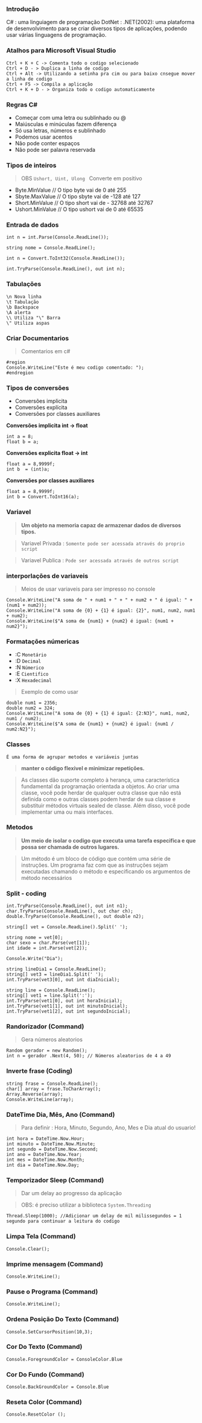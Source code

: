 ### Introdução

C# : uma linguiagem de programação
DotNet : .NET(2002): uma plataforma de desenvolvimento para se criar diversos tipos de aplicações, podendo usar várias linguagens de programação.

### Atalhos para Microsoft Visual Studio
```
Ctrl + K + C -> Comenta todo o codigo selecionado
Ctrl + D - > Duplica a linha de codigo 
Ctrl + Alt -> Utilizando a setinha pra cim ou para baixo cnsegue mover a linha de codigo
Ctrl + F5 -> Compila a aplicação
Ctrl + K + D - > Organiza todo o codigo automaticamente 
```
### Regras C#
* Começar com uma letra ou sublinhado ou @
* Maiúsculas e minúculas fazem diferença
* Só usa letras, números e sublinhado
* Podemos usar acentos
* Não pode conter espaços 
* Não pode ser palavra reservada

### Tipos de inteiros
>OBS ```Ushort, Uint, Ulong ``` Converte em positivo
* Byte.MinValue // O tipo byte vai de 0 até 255
* Sbyte.MaxValue // O tipo sbyte vai de -128 até 127
* Short.MinValue // O tipo short vai de - 32768 até 32767
* Ushort.MinValue // O tipo ushort vai de 0 até 65535

### Entrada de dados
> 
```
int n = int.Parse(Console.ReadLine());

string nome = Console.ReadLine();

int n = Convert.ToInt32(Console.ReadLine());

int.TryParse(Console.ReadLine(), out int n);

```
### Tabulações
```
\n Nova linha
\t Tabulação
\b Backspace
\A alerta
\\ Utiliza "\" Barra
\" Utiliza aspas
```

### Criar Documentarios 
>Comentarios em c#
```
#region
Console.WriteLine("Este é meu codigo comentado: ");
#endregion
```

### Tipos de conversões
* Conversões implicita 
* Conversões explícita
* Conversões por classes auxiliares

**Conversões implicita int -> float**
```
int a = 8;
float b = a;
```
**Conversões explicita float -> int**
```
float a = 8,9999f;
int b  = (int)a;
```
**Conversões por classes auxiliares**
```
float a = 8,9999f;
int b = Convert.ToInt16(a);
```

### Variavel 
>**Um objeto na memoria capaz de armazenar dados de diversos tipos.**

>Variavel Privada : ``` Somente pode ser acessada através do proprio script ```

>Variavel Publica : ``` Pode ser acessada através de outros script ```

### interporlações de variaveis 
>Meios de usar variaveis para ser impresso no console
```
Console.WriteLine("A soma de " + num1 + " + " + num2 + " é igual: " + (num1 + num2));
Console.WriteLine("A soma de {0} + {1} é igual: {2}", num1, num2, num1 + num2);
Console.WriteLine($"A soma de {num1} + {num2} é igual: {num1 + num2}");
```

### Formatações númericas
* :C ```Monetário```
* :D ```Decimal```
* :N ```Númerico```
* :E ```Cientifico```
* :X ```Hexadecimal```
>Exemplo de como usar
```
double num1 = 2356;
double num2 = 324;
Console.WriteLine("A soma de {0} + {1} é igual: {2:N3}", num1, num2, num1 / num2);
Console.WriteLine($"A soma de {num1} + {num2} é igual: {num1 / num2:N2}");
```

### Classes 
``` É uma forma de agrupar metodos e variáveis juntas ```
> **manter o código flexivel e minimizar repetições.**

> As classes dão suporte completo à herança, uma característica fundamental da programação orientada a objetos.
> Ao criar uma classe, você pode herdar de qualquer outra classe que não está definida como e outras classes podem herdar de sua classe
> e substituir métodos virtuais sealed de classe. Além disso, você pode implementar uma ou mais interfaces.

### Metodos 
> **Um meio de isolar o codigo que executa uma tarefa especifica e que possa ser chamada de outros lugares.**

>Um método é um bloco de código que contém uma série de instruções. 
>Um programa faz com que as instruções sejam executadas chamando o método e especificando os argumentos de método necessários

### Split - coding

```
int.TryParse(Console.ReadLine(), out int n1);
char.TryParse(Console.ReadLine(), out char ch);
double.TryParse(Console.ReadLine(), out double n2);

string[] vet = Console.ReadLine().Split(' ');

string nome = vet[0];
char sexo = char.Parse(vet[1]);
int idade = int.Parse(vet[2]);

```
```
Console.Write("Dia");

string lineDia1 = Console.ReadLine();
string[] vet3 = lineDia1.Split(' ');
int.TryParse(vet3[0], out int diaInicial);

string line = Console.ReadLine();
string[] vet1 = line.Split(':');
int.TryParse(vet1[0], out int horaInicial);
int.TryParse(vet1[1], out int minutoInicial);
int.TryParse(vet1[2], out int segundoInicial);

```

### Randorizador (Command)
>Gera números aleatorios
```
Random gerador = new Random();
int n = gerador .Next(4, 50); // Números aleatorios de 4 a 49 
```
### Inverte frase (Coding)
```
string frase = Console.ReadLine();
char[] array = frase.ToCharArray();
Array.Reverse(array);
Console.WriteLine(array);
```

### DateTime Dia, Mês, Ano (Command)
>Para definir : Hora, Minuto, Segundo, Ano, Mes e Dia atual do usuario!
```
int hora = DateTime.Now.Hour;
int minuto = DateTime.Now.Minute;
int segundo = DateTime.Now.Second;
int ano = DateTime.Now.Year;
int mes = DateTime.Now.Month;
int dia = DateTime.Now.Day;
```
### Temporizador Sleep (Command)
>Dar um delay ao progresso da aplicação

>OBS: é preciso utilizar  a biblioteca ```System.Threading```
```
Thread.Sleep(1000); //Adicionar um delay de mil milissegundos = 1 segundo para continuar a leitura do codigo
```

### Limpa Tela (Command)
```
Console.Clear();
```

### Imprime mensagem (Command)
```
Console.WriteLine();
```

### Pause o Programa (Command)
```
Console.WriteLine();
```

### Ordena Posição Do Texto (Command)
```
Console.SetCursorPosition(10,3);
```
### Cor Do Texto (Command)
```
Console.ForegroundColor = ConsoleColor.Blue
```
### Cor Do Fundo (Command)
```
Console.BackGroundColor = Console.Blue
```
### Reseta Color (Command)
```
Console.ResetColor ();
```


